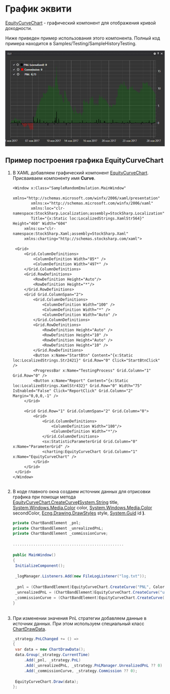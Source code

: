 # График эквити

[EquityCurveChart](xref:StockSharp.Xaml.Charting.EquityCurveChart) \- графический компонент для отображения кривой доходности.

Ниже приведен пример использования этого компонента. Полный код примера находится в Samples\/Testing\/SampleHistoryTesting.

![Gui EquityCurveChart](../../../../images/gui_equitycurvechart.png)

## Пример построения графика EquityCurveChart

1. В XAML добавляем графический компонент [EquityCurveChart](xref:StockSharp.Xaml.Charting.EquityCurveChart). Присваиваем компоненту имя **Curve**. 

   ```xaml
   <Window x:Class="SampleRandomEmulation.MainWindow"
           xmlns="http://schemas.microsoft.com/winfx/2006/xaml/presentation"
           xmlns:x="http://schemas.microsoft.com/winfx/2006/xaml"
           xmlns:loc="clr-namespace:StockSharp.Localization;assembly=StockSharp.Localization"
           Title="{x:Static loc:LocalizedStrings.XamlStr564}" Height="460" Width="604"
   		xmlns:sx="clr-namespace:StockSharp.Xaml;assembly=StockSharp.Xaml"
   		xmlns:charting="http://schemas.stocksharp.com/xaml">
       
   	<Grid>
   		<Grid.ColumnDefinitions>
   			<ColumnDefinition Width="85*" />
   			<ColumnDefinition Width="497*" />
   		</Grid.ColumnDefinitions>
   		<Grid.RowDefinitions>
   			<RowDefinition Height="Auto"/>
   			<RowDefinition Height="*"/>
   		</Grid.RowDefinitions>
   		<Grid Grid.ColumnSpan="2">
   			<Grid.ColumnDefinitions>
   				<ColumnDefinition Width="100" />
   				<ColumnDefinition Width="*" />
   				<ColumnDefinition Width="Auto" />
   			</Grid.ColumnDefinitions>
   			<Grid.RowDefinitions>
   				<RowDefinition Height="Auto" />
   				<RowDefinition Height="10" />
   				<RowDefinition Height="Auto" />
   				<RowDefinition Height="10" />
   			</Grid.RowDefinitions>
   			<Button x:Name="StartBtn" Content="{x:Static loc:LocalizedStrings.Str2421}" Grid.Row="0" Click="StartBtnClick" />
   			<ProgressBar x:Name="TestingProcess" Grid.Column="1" Grid.Row="0" />
   			<Button x:Name="Report" Content="{x:Static loc:LocalizedStrings.XamlStr432}" Grid.Row="0" Width="75" IsEnabled="False" Click="ReportClick" Grid.Column="2" Margin="0,0,0,-1" />
   		</Grid>
   		
   		<Grid Grid.Row="1" Grid.ColumnSpan="2" Grid.Column="0">
   			<Grid>
   				<Grid.ColumnDefinitions>
   					<ColumnDefinition Width="180"/>
   					<ColumnDefinition Width="*"/>
   				</Grid.ColumnDefinitions>
   				<sx:StatisticParameterGrid Grid.Column="0" x:Name="ParameterGrid" />
   				<charting:EquityCurveChart Grid.Column="1" x:Name="EquityCurveChart" />
   			</Grid>
   		</Grid>
   	</Grid>
   </Window>
   	  				
   ```
2. В коде главного окна создаем источник данных для отрисовки графика при помощи метода [EquityCurveChart.CreateCurve](xref:StockSharp.Xaml.Charting.EquityCurveChart.CreateCurve(System.String,System.Windows.Media.Color,System.Windows.Media.Color,Ecng.Drawing.DrawStyles,System.Guid))**(**[System.String](xref:System.String) title, [System.Windows.Media.Color](xref:System.Windows.Media.Color) color, [System.Windows.Media.Color](xref:System.Windows.Media.Color) secondColor, [Ecng.Drawing.DrawStyles](xref:Ecng.Drawing.DrawStyles) style, [System.Guid](xref:System.Guid) id **)**. 

   ```cs
   private ChartBandElement _pnl;
   private ChartBandElement _unrealizedPnL;
   private ChartBandElement _commissionCurve;

   .................................................
                 		
   public MainWindow()
   {
   	InitializeComponent();

   	_logManager.Listeners.Add(new FileLogListener("log.txt"));

	_pnl = (ChartBandElement)EquityCurveChart.CreateCurve("PNL", Colors.Green, DrawStyles.Area);
	_unrealizedPnL = (ChartBandElement)EquityCurveChart.CreateCurve("unrealizedPnL", Colors.Black, DrawStyles.Line);
	_commissionCurve = (ChartBandElement)EquityCurveChart.CreateCurve("commissionCurve", Colors.Red, DrawStyles.Line);
   }
   	  				
   ```
3. При изменении значения PnL стратегии добавляем данные в источник данных. При этом используем специальный класс [ChartDrawData](xref:StockSharp.Xaml.Charting.ChartDrawData). 

   ```cs
   _strategy.PnLChanged += () =>
   {
   	var data = new ChartDrawData();
	data.Group(_strategy.CurrentTime)
		.Add(_pnl, _strategy.PnL)
		.Add(_unrealizedPnL, _strategy.PnLManager.UnrealizedPnL ?? 0)
		.Add(_commissionCurve, _strategy.Commission ?? 0);
	
	EquityCurveChart.Draw(data);
   };
   	  				
   ```
